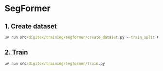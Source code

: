 # SegFormer

## 1. Create dataset

```cmd
uv run src/digitex/training/segformer/create_dataset.py --train_split 0.8 --augment --aug_images 100 --visualize --vis_images 50
```

## 2. Train

```cmd
uv run src/digitex/training/segformer/train.py
```

